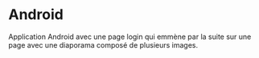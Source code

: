 # Android
Application Android avec une page login qui emmène par la suite sur une page avec une diaporama composé de plusieurs images. 
